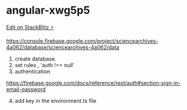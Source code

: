 # angular-xwg5p5

[Edit on StackBlitz ⚡️](https://stackblitz.com/edit/angular-xwg5p5)


https://console.firebase.google.com/project/sciencearchives-4a062/database/sciencearchives-4a062/data

1. create database.
2. set rules , 'auth !== null'
3. authentication 

https://firebase.google.com/docs/reference/rest/auth#section-sign-in-email-password


4. add key in the environment.ts file
